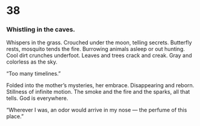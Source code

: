 # 38

### Whistling in the caves.

Whispers in the grass. Crouched under the moon, telling secrets. Butterfly rests, mosquito tends the fire. Burrowing animals asleep or out hunting. Cool dirt crunches underfoot. Leaves and trees crack and creak. Gray and colorless as the sky. 

“Too many timelines.”

Folded into the mother’s mysteries, her embrace. Disappearing and reborn. Stillness of infinite motion. The smoke and the fire and the sparks, all that tells. God is everywhere.

“Wherever I was, an odor would arrive in my nose — the perfume of this place.”